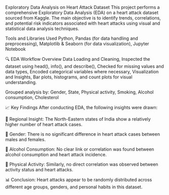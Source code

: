 Exploratory Data Analysis on Heart Attack Dataset
This project performs a comprehensive Exploratory Data Analysis (EDA) on a heart attack dataset sourced from Kaggle. The main objective is to identify trends, correlations, and potential risk indicators associated with heart attacks using visual and statistical data analysis techniques.

Tools and Libraries Used
Python, Pandas (for data handling and preprocessing), Matplotlib & Seaborn (for data visualization), Jupyter Notebook

🔍 EDA Workflow Overview
Data Loading and Cleaning, Inspected the dataset using head(), info(), and describe(), Checked for missing values and data types, Encoded categorical variables where necessary, Visualization and Insights, Bar plots, histograms, and count plots for visual understanding.

Grouped analysis by:
Gender, State, Physical activity, Smoking, Alcohol consumption, Cholesterol

📈 Key Findings
After conducting EDA, the following insights were drawn:

📍 Regional Insight: The North-Eastern states of India show a relatively higher number of heart attack cases.

🚻 Gender: There is no significant difference in heart attack cases between males and females.

🍷 Alcohol Consumption: No clear link or correlation was found between alcohol consumption and heart attack incidence.

🏃 Physical Activity: Similarly, no direct correlation was observed between activity status and heart attacks.

📊 Conclusion: Heart attacks appear to be randomly distributed across different age groups, genders, and personal habits in this dataset.
